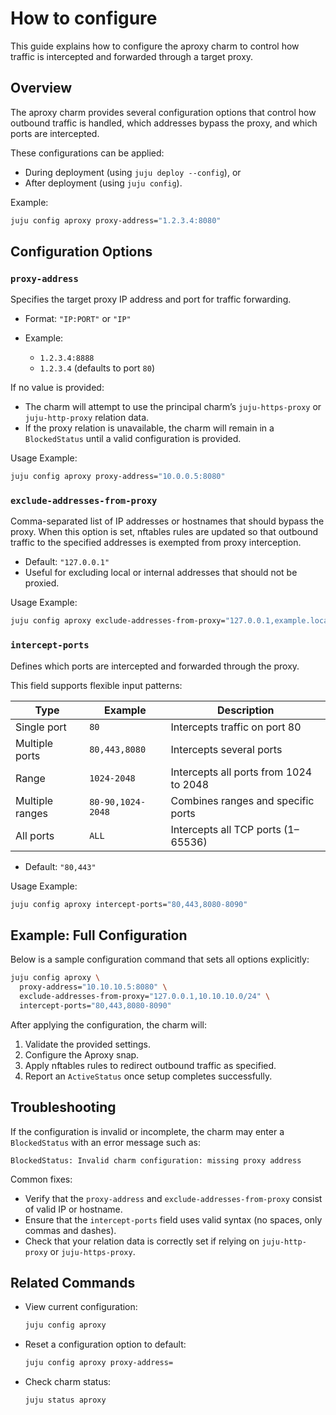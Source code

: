 # How to configure

This guide explains how to configure the aproxy charm to control how traffic is intercepted and forwarded through a target proxy.

## Overview

The aproxy charm provides several configuration options that control how outbound traffic is handled, which addresses bypass the proxy, and which ports are intercepted.

These configurations can be applied:

- During deployment (using `juju deploy --config`), or
- After deployment (using `juju config`).

Example:

```bash
juju config aproxy proxy-address="1.2.3.4:8080"
```

## Configuration Options

### `proxy-address`

Specifies the target proxy IP address and port for traffic forwarding.

- Format: `"IP:PORT"` or `"IP"`
- Example:

  - `1.2.3.4:8888`
  - `1.2.3.4` (defaults to port `80`)

If no value is provided:

- The charm will attempt to use the principal charm’s `juju-https-proxy` or `juju-http-proxy` relation data.
- If the proxy relation is unavailable, the charm will remain in a `BlockedStatus` until a valid configuration is provided.

Usage Example:

```bash
juju config aproxy proxy-address="10.0.0.5:8080"
```

### `exclude-addresses-from-proxy`

Comma-separated list of IP addresses or hostnames that should bypass the proxy. When this option is set, nftables rules are updated so that outbound traffic to the specified addresses is exempted from proxy interception.

- Default: `"127.0.0.1"`
- Useful for excluding local or internal addresses that should not be proxied.

Usage Example:

```bash
juju config aproxy exclude-addresses-from-proxy="127.0.0.1,example.local"
```

### `intercept-ports`

Defines which ports are intercepted and forwarded through the proxy.

This field supports flexible input patterns:

| Type            | Example           | Description                            |
| --------------- | ----------------- | -------------------------------------- |
| Single port     | `80`              | Intercepts traffic on port 80          |
| Multiple ports  | `80,443,8080`     | Intercepts several ports               |
| Range           | `1024-2048`       | Intercepts all ports from 1024 to 2048 |
| Multiple ranges | `80-90,1024-2048` | Combines ranges and specific ports     |
| All ports       | `ALL`             | Intercepts all TCP ports (1–65536)     |

- Default: `"80,443"`

Usage Example:

```bash
juju config aproxy intercept-ports="80,443,8080-8090"
```

## Example: Full Configuration

Below is a sample configuration command that sets all options explicitly:

```bash
juju config aproxy \
  proxy-address="10.10.10.5:8080" \
  exclude-addresses-from-proxy="127.0.0.1,10.10.10.0/24" \
  intercept-ports="80,443,8080-8090"
```

After applying the configuration, the charm will:

1. Validate the provided settings.
2. Configure the Aproxy snap.
3. Apply nftables rules to redirect outbound traffic as specified.
4. Report an `ActiveStatus` once setup completes successfully.

## Troubleshooting

If the configuration is invalid or incomplete, the charm may enter a `BlockedStatus` with an error message such as:

```
BlockedStatus: Invalid charm configuration: missing proxy address
```

Common fixes:

- Verify that the `proxy-address` and `exclude-addresses-from-proxy` consist of valid IP or hostname.
- Ensure that the `intercept-ports` field uses valid syntax (no spaces, only commas and dashes).
- Check that your relation data is correctly set if relying on `juju-http-proxy` or `juju-https-proxy`.

## Related Commands

- View current configuration:

  ```bash
  juju config aproxy
  ```

- Reset a configuration option to default:

  ```bash
  juju config aproxy proxy-address=
  ```

- Check charm status:

  ```bash
  juju status aproxy
  ```
